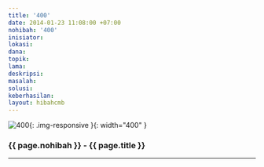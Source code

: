 ```yaml
---
title: '400'
date: 2014-01-23 11:08:00 +07:00
nohibah: '400'
inisiator: 
lokasi: 
dana: 
topik: 
lama: 
deskripsi: 
masalah: 
solusi: 
keberhasilan: 
layout: hibahcmb
---
```


![400](/static/img/hibahcmb/400.png){: .img-responsive }{: width="400" }

### {{ page.nohibah }} - {{ page.title }}

---
